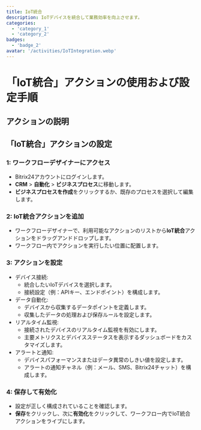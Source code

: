 ```yaml
---
title: IoT統合
description: IoTデバイスを統合して業務効率を向上させます。
categories: 
  - 'category_1'
  - 'category_2'
badges: 
  - 'badge_2'
avatar: '/activities/IoTIntegration.webp'
---
```

# 「IoT統合」アクションの使用および設定手順

## アクションの説明

## **「IoT統合」アクションの設定**

### 1: ワークフローデザイナーにアクセス
- Bitrix24アカウントにログインします。
- **CRM** > **自動化** > **ビジネスプロセス**に移動します。
- **ビジネスプロセスを作成**をクリックするか、既存のプロセスを選択して編集します。

### 2: IoT統合アクションを追加
- ワークフローデザイナーで、利用可能なアクションのリストから**IoT統合**アクションをドラッグアンドドロップします。
- ワークフロー内でアクションを実行したい位置に配置します。

### 3: アクションを設定
- デバイス接続:
  - 統合したいIoTデバイスを選択します。
  - 接続設定（例：APIキー、エンドポイント）を構成します。
- データ自動化:
  - デバイスから収集するデータポイントを定義します。
  - 収集したデータの処理および保存ルールを設定します。
- リアルタイム監視:
  - 接続されたデバイスのリアルタイム監視を有効にします。
  - 主要メトリクスとデバイスステータスを表示するダッシュボードをカスタマイズします。
- アラートと通知:
  - デバイスパフォーマンスまたはデータ異常のしきい値を設定します。
  - アラートの通知チャネル（例：メール、SMS、Bitrix24チャット）を構成します。

### 4: 保存して有効化
- 設定が正しく構成されていることを確認します。
- **保存**をクリックし、次に**有効化**をクリックして、ワークフロー内でIoT統合アクションをライブにします。